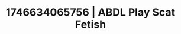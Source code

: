 ---
categories:
- Femme domination
- Erotic surprise
- AI-generated
- Subtle kink
- Body worship
- ASMR
- Cosplay
- Hands in hair
image: /assets/images/1746634065756.jpg
layout: post
seo:
  description: Featured content with exclusive Scat Fetish, ABDL Play. HD images available.
  keywords: Scat Fetish, ABDL Play
  og_image: /assets/images/1746634065756.jpg
  schema_type: VisualArtwork
tags:
- ABDL Play
- '#1746634065756'
- Scat Fetish
title: 1746634065756 | ABDL Play Scat Fetish
---